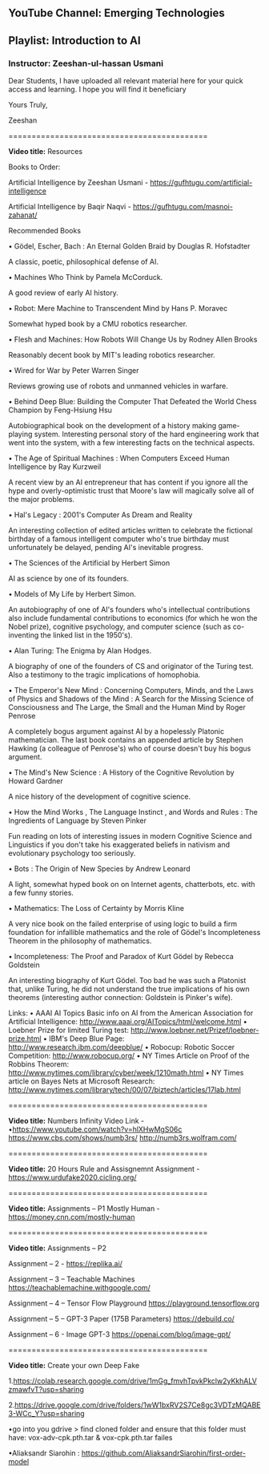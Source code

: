 ## YouTube Channel: Emerging Technologies
## Playlist: Introduction to AI
### Instructor: Zeeshan-ul-hassan Usmani

Dear Students,
I have uploaded all relevant material here for your quick access and learning. I hope you will find it beneficiary


Yours Truly,

Zeeshan


===========================================


**Video title:** Resources

Books to Order:

Artificial Intelligence by Zeeshan Usmani - https://gufhtugu.com/artificial-intelligence

Artificial Intelligence by Baqir Naqvi - https://gufhtugu.com/masnoi-zahanat/


Recommended Books

•	Gödel, Escher, Bach : An Eternal Golden Braid by Douglas R. Hofstadter

A classic, poetic, philosophical defense of AI.

•	Machines Who Think by Pamela McCorduck.

A good review of early AI history.

•	Robot: Mere Machine to Transcendent Mind by Hans P. Moravec

Somewhat hyped book by a CMU robotics researcher.

•	Flesh and Machines: How Robots Will Change Us by Rodney Allen Brooks

Reasonably decent book by MIT's leading robotics researcher.

•	Wired for War by Peter Warren Singer

Reviews growing use of robots and unmanned vehicles in warfare.

•	Behind Deep Blue: Building the Computer That Defeated the World Chess Champion by Feng-Hsiung Hsu 

Autobiographical book on the development of a history making game-playing system. Interesting personal story of the hard engineering work that went into the system, with a few interesting facts on the technical aspects.

•	The Age of Spiritual Machines : When Computers Exceed Human Intelligence by Ray Kurzweil

A recent view by an AI entrepreneur that has content if you ignore all the hype and overly-optimistic trust that Moore's law will magically solve all of the major problems.

•	Hal's Legacy : 2001's Computer As Dream and Reality 

An interesting collection of edited articles written to celebrate the fictional birthday of a famous intelligent computer who's true birthday must unfortunately be delayed, pending AI's inevitable progress.

•	The Sciences of the Artificial by Herbert Simon

AI as science by one of its founders.

•	Models of My Life by Herbert Simon.

An autobiography of one of AI's founders who's intellectual contributions also include fundamental contributions to economics (for which he won the Nobel prize), cognitive psychology, and computer science (such as co-inventing the linked list in the 1950's).

•	Alan Turing: The Enigma by Alan Hodges.

A biography of one of the founders of CS and originator of the Turing test. Also a testimony to the tragic implications of homophobia.

•	The Emperor's New Mind : Concerning Computers, Minds, and the Laws of Physics and Shadows of the Mind : A Search for the Missing Science of Consciousness and The Large, the Small and the Human Mind by Roger Penrose

A completely bogus argument against AI by a hopelessly Platonic mathematician. The last book contains an appended article by Stephen Hawking (a colleague of Penrose's) who of course doesn't buy his bogus argument.

•	The Mind's New Science : A History of the Cognitive Revolution by Howard Gardner

A nice history of the development of cognitive science.

•	How the Mind Works , The Language Instinct , and Words and Rules : The Ingredients of Language by Steven Pinker

Fun reading on lots of interesting issues in modern Cognitive Science and Linguistics if you don't take his exaggerated beliefs in nativism and evolutionary psychology too seriously.

•	Bots : The Origin of New Species by Andrew Leonard

A light, somewhat hyped book on on Internet agents, chatterbots, etc. with a few funny stories.

•	Mathematics: The Loss of Certainty by Morris Kline

A very nice book on the failed enterprise of using logic to build a firm foundation for infallible mathematics and the role of Gödel's Incompleteness Theorem in the philosophy of mathematics.

•	Incompleteness: The Proof and Paradox of Kurt Gödel by Rebecca Goldstein

An interesting biography of Kurt Gödel. Too bad he was such a Platonist that, unlike Turing, he did not understand the true implications of his own theorems (interesting author connection: Goldstein is Pinker's wife).


Links:
•	AAAI AI Topics Basic info on AI from the American Association for Artificial Intelligence: http://www.aaai.org/AITopics/html/welcome.html 
•	Loebner Prize for limited Turing test: http://www.loebner.net/Prizef/loebner-prize.html 
•	IBM's Deep Blue Page: http://www.research.ibm.com/deepblue/
•	Robocup: Robotic Soccer Competition: http://www.robocup.org/
•	NY Times Article on Proof of the Robbins Theorem: http://www.nytimes.com/library/cyber/week/1210math.html
•	NY Times article on Bayes Nets at Microsoft Research: http://www.nytimes.com/library/tech/00/07/biztech/articles/17lab.html

===========================================


**Video title:** Numbers
Infinity Video Link - •https://www.youtube.com/watch?v=hlXHwMgS06c
https://www.cbs.com/shows/numb3rs/
http://numb3rs.wolfram.com/

===========================================


**Video title:** 20 Hours Rule and Assisgnemnt
Assignment - https://www.urdufake2020.cicling.org/

===========================================


**Video title:** Assignments – P1
Mostly Human - https://money.cnn.com/mostly-human

===========================================


**Video title:** Assignments – P2 

Assignment – 2 - https://replika.ai/ 

Assignment – 3 – Teachable Machines https://teachablemachine.withgoogle.com/ 

Assignment – 4 – Tensor Flow Playground https://playground.tensorflow.org 

Assignment – 5 – GPT-3 Paper (175B Parameters) https://debuild.co/

Assignment – 6 - Image GPT-3 https://openai.com/blog/image-gpt/ 

===========================================


**Video title:** Create your own Deep Fake

1.https://colab.research.google.com/drive/1mGg_fmvhTpvkPkclw2yKkhALVzmawfvT?usp=sharing

2.https://drive.google.com/drive/folders/1wW1bxRV2S7Ce8gc3VDTzMQABE3-WCc_Y?usp=sharing 

•go into you gdrive > find cloned folder and ensure that this folder must have: vox-adv-cpk.pth.tar & vox-cpk.pth.tar failes

•Aliaksandr Siarohin : https://github.com/AliaksandrSiarohin/first-order-model

